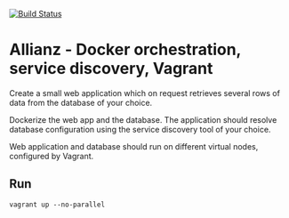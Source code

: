[![Build Status](https://travis-ci.org/sbakiu/Allianz.svg?branch=development)](https://travis-ci.org/sbakiu/Allianz)
# Allianz - Docker orchestration, service discovery, Vagrant

Create a small web application which on request retrieves several rows of data from the database of your choice.
 
Dockerize the web app and  the database. The application should resolve database configuration using the service discovery tool of your choice.
 
Web application and database should run on different virtual nodes, configured by Vagrant.

## Run
```vagrant up --no-parallel```
